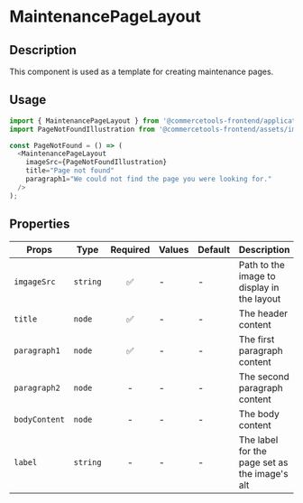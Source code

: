 # MaintenancePageLayout

## Description

This component is used as a template for creating maintenance pages.

## Usage

```js
import { MaintenancePageLayout } from '@commercetools-frontend/application-components';
import PageNotFoundIllustration from '@commercetools-frontend/assets/images/page-application-disabled.svg';

const PageNotFound = () => (
  <MaintenancePageLayout
    imageSrc={PageNotFoundIllustration}
    title="Page not found"
    paragraph1="We could not find the page you were looking for."
  />
);
```

## Properties

| Props         | Type     | Required | Values | Default | Description                                   |
| ------------- | -------- | :------: | ------ | ------- | --------------------------------------------- |
| `imgageSrc`   | `string` |    ✅    | -      | -       | Path to the image to display in the layout    |
| `title`       | `node`   |    ✅    | -      | -       | The header content                            |
| `paragraph1`  | `node`   |    ✅    | -      | -       | The first paragraph content                   |
| `paragraph2`  | `node`   |    -     | -      | -       | The second paragraph content                  |
| `bodyContent` | `node`   |    -     | -      | -       | The body content                              |
| `label`       | `string` |    -     | -      | -       | The label for the page set as the image's alt |
